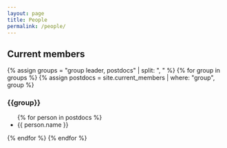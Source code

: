 ```yaml
---
layout: page
title: People
permalink: /people/
---
```


## Current members ##
{% assign groups = "group leader, postdocs" | split: ", " %}
{% for group in groups %}
{% assign postdocs = site.current_members | where: "group", group %}
<h3> {{group}} </h3>
<ul>
{% for person in postdocs %}
  <li>{{ person.name }}</li>
  
  </ul>
{% endfor %}
{% endfor %}




